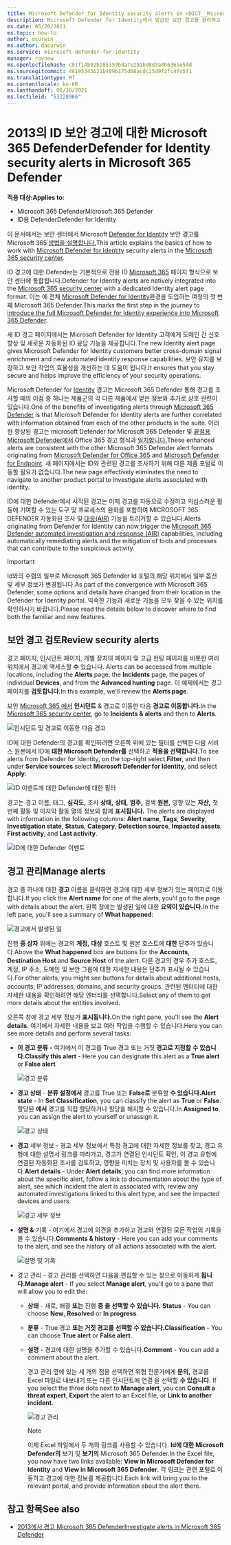 ```yaml
---
title: Microsoft Defender for Identity security alerts in <DICT__Microsoft⚐365⚐Defender>Microsoft 365 Defender</DICT__Microsoft⚐365⚐Defender>
description: Microsoft Defender for Identity에서 발급한 보안 경고를 관리하고 검토하는 방법을 Microsoft 365 Defender
ms.date: 05/20/2021
ms.topic: how-to
author: dcurwin
ms.author: dacurwin
ms.service: microsoft-defender-for-identity
manager: raynew
ms.openlocfilehash: c81f14b92b285359bda7e291bd8d3a8b636ae54d
ms.sourcegitcommit: 48195345b21b409b175d68acdc25d9f2fc4fc5f1
ms.translationtype: MT
ms.contentlocale: ko-KR
ms.lasthandoff: 06/30/2021
ms.locfileid: "53228966"
---
```

# <a name="defender-for-identity-security-alerts-in-microsoft-365-defender"></a><span data-ttu-id="44760-103">2013의 ID 보안 경고에 대한 Microsoft 365 Defender</span><span class="sxs-lookup"><span data-stu-id="44760-103">Defender for Identity security alerts in Microsoft 365 Defender</span></span>

<span data-ttu-id="44760-104">**적용 대상:**</span><span class="sxs-lookup"><span data-stu-id="44760-104">**Applies to:**</span></span>

- <span data-ttu-id="44760-105">Microsoft 365 Defender</span><span class="sxs-lookup"><span data-stu-id="44760-105">Microsoft 365 Defender</span></span>
- <span data-ttu-id="44760-106">ID용 Defender</span><span class="sxs-lookup"><span data-stu-id="44760-106">Defender for Identity</span></span>

<span data-ttu-id="44760-107">이 문서에서는 보안 센터에서 Microsoft [Defender for Identity](/defender-for-identity) 보안 경고를 Microsoft 365 [방법을 설명합니다.](/microsoft-365/security/defender/overview-security-center)</span><span class="sxs-lookup"><span data-stu-id="44760-107">This article explains the basics of how to work with [Microsoft Defender for Identity](/defender-for-identity) security alerts in the [Microsoft 365 security center](/microsoft-365/security/defender/overview-security-center).</span></span>

<span data-ttu-id="44760-108">ID 경고에 대한 Defender는 기본적으로 전용 ID [Microsoft 365](https://security.microsoft.com) 페이지 형식으로 보안 센터에 통합됩니다.</span><span class="sxs-lookup"><span data-stu-id="44760-108">Defender for Identity alerts are natively integrated into the [Microsoft 365 security center](https://security.microsoft.com) with a dedicated Identity alert page format.</span></span> <span data-ttu-id="44760-109">이는 에 전체 [Microsoft Defender for Identity](/defender-for-identity/defender-for-identity-in-microsoft-365-defender)환경을 도입하는 여정의 첫 번째 Microsoft 365 Defender.</span><span class="sxs-lookup"><span data-stu-id="44760-109">This marks the first step in the journey to [introduce the full Microsoft Defender for Identity experience into Microsoft 365 Defender](/defender-for-identity/defender-for-identity-in-microsoft-365-defender).</span></span>

<span data-ttu-id="44760-110">새 ID 경고 페이지에서는 Microsoft Defender for Identity 고객에게 도메인 간 신호 향상 및 새로운 자동화된 ID 응답 기능을 제공합니다.</span><span class="sxs-lookup"><span data-stu-id="44760-110">The new Identity alert page gives Microsoft Defender for Identity customers better cross-domain signal enrichment and new automated identity response capabilities.</span></span> <span data-ttu-id="44760-111">보안 유지를 보장하고 보안 작업의 효율성을 개선하는 데 도움이 됩니다.</span><span class="sxs-lookup"><span data-stu-id="44760-111">It ensures that you stay secure and helps improve the efficiency of your security operations.</span></span>

<span data-ttu-id="44760-112">Microsoft Defender for [Identity](/microsoft-365/security/defender/microsoft-365-defender) 경고는 Microsoft 365 Defender 통해 경고를 조사할 때의 이점 중 하나는 제품군의 각 다른 제품에서 얻은 정보와 추가로 상호 관련이 있습니다.</span><span class="sxs-lookup"><span data-stu-id="44760-112">One of the benefits of investigating alerts through [Microsoft 365 Defender](/microsoft-365/security/defender/microsoft-365-defender) is that Microsoft Defender for Identity alerts are further correlated with information obtained from each of the other products in the suite.</span></span> <span data-ttu-id="44760-113">이러한 향상된 경고는 microsoft Defender for Microsoft 365 Defender 및 [끝점용 Microsoft Defender에서](/microsoft-365/security/office-365-security) Office 365 경고 형식과 [일치합니다.](/microsoft-365/security/defender-endpoint)</span><span class="sxs-lookup"><span data-stu-id="44760-113">These enhanced alerts are consistent with the other Microsoft 365 Defender alert formats originating from [Microsoft Defender for Office 365](/microsoft-365/security/office-365-security) and [Microsoft Defender for Endpoint](/microsoft-365/security/defender-endpoint).</span></span> <span data-ttu-id="44760-114">새 페이지에서는 ID와 관련된 경고를 조사하기 위해 다른 제품 포털로 이동할 필요가 없습니다.</span><span class="sxs-lookup"><span data-stu-id="44760-114">The new page effectively eliminates the need to navigate to another product portal to investigate alerts associated with identity.</span></span>

<span data-ttu-id="44760-115">ID에 대한 Defender에서 시작된 경고는 이제 경고를 자동으로 수정하고 의심스러운 활동에 기여할 수 있는 도구 및 프로세스의 완화를 포함하여 MICROSOFT 365 DEFENDER 자동화된 조사 및 [대응(AIR)](/microsoft-365/security/defender/m365d-autoir) 기능을 트리거할 수 있습니다.</span><span class="sxs-lookup"><span data-stu-id="44760-115">Alerts originating from Defender for Identity can now trigger the [Microsoft 365 Defender automated investigation and response (AIR)](/microsoft-365/security/defender/m365d-autoir) capabilities, including automatically remediating alerts and the mitigation of tools and processes that can contribute to the suspicious activity.</span></span>

> [!IMPORTANT]
> <span data-ttu-id="44760-116">Id와의 수렴의 일부로 Microsoft 365 Defender Id 포털의 해당 위치에서 일부 옵션 및 세부 정보가 변경됩니다.</span><span class="sxs-lookup"><span data-stu-id="44760-116">As part of the convergence with Microsoft 365 Defender, some options and details have changed from their location in the Defender for Identity portal.</span></span> <span data-ttu-id="44760-117">익숙한 기능과 새로운 기능을 모두 찾을 수 있는 위치를 확인하시기 바랍니다.</span><span class="sxs-lookup"><span data-stu-id="44760-117">Please read the details below to discover where to find both the familiar and new features.</span></span>

## <a name="review-security-alerts"></a><span data-ttu-id="44760-118">보안 경고 검토</span><span class="sxs-lookup"><span data-stu-id="44760-118">Review security alerts</span></span>

<span data-ttu-id="44760-119">경고 페이지, 인시던트 페이지,  개별 장치의  페이지 및 고급 헌팅 페이지를 비롯한 여러 위치에서 경고에 액세스할 **수** 있습니다. </span><span class="sxs-lookup"><span data-stu-id="44760-119">Alerts can be accessed from multiple locations, including the **Alerts** page, the **Incidents** page, the pages of individual **Devices**, and from the **Advanced hunting** page.</span></span> <span data-ttu-id="44760-120">이 예제에서는 경고 페이지를 **검토합니다.**</span><span class="sxs-lookup"><span data-stu-id="44760-120">In this example, we'll review the **Alerts page**.</span></span>

<span data-ttu-id="44760-121">보안 [Microsoft 365 에서](https://security.microsoft.com/) **인시던트** & 경고로 이동한 다음 **경고로 이동합니다.**</span><span class="sxs-lookup"><span data-stu-id="44760-121">In the [Microsoft 365 security center](https://security.microsoft.com/), go to **Incidents & alerts** and then to **Alerts**.</span></span>

![인시던트 및 경고로 이동한 다음 경고](../../media/defender-identity/incidents-alerts.png)

<span data-ttu-id="44760-123">ID에 대한 Defender의 경고를 확인하려면 오른쪽 위에 있는  필터를 선택한 다음 서비스 원본에서 ID에 **대한 Microsoft Defender를** 선택하고 **적용을 선택합니다.**</span><span class="sxs-lookup"><span data-stu-id="44760-123">To see alerts from Defender for Identity, on the top-right select **Filter**, and then under **Service sources** select **Microsoft Defender for Identity**, and select **Apply**:</span></span>

![ID 이벤트에 대한 Defender에 대한 필터](../../media/defender-identity/filter-defender-for-identity.png)

<span data-ttu-id="44760-125">경고는 경고 이름, 태그, **심각도,** 조사  **상태,** **상태,** **범주,** 검색 **원본,** 영향 있는 **자산,** 첫 번째 활동 및 마지막 활동 열의 정보와 함께 **표시됩니다.** </span><span class="sxs-lookup"><span data-stu-id="44760-125">The alerts are displayed with information in the following columns: **Alert name**, **Tags**, **Severity**, **Investigation state**, **Status**, **Category**, **Detection source**, **Impacted assets**, **First activity**, and **Last activity**.</span></span>

![ID에 대한 Defender 이벤트](../../media/defender-identity/filtered-alerts.png)

## <a name="manage-alerts"></a><span data-ttu-id="44760-127">경고 관리</span><span class="sxs-lookup"><span data-stu-id="44760-127">Manage alerts</span></span>

<span data-ttu-id="44760-128">경고 중 하나에 대한 **경고** 이름을 클릭하면 경고에 대한 세부 정보가 있는 페이지로 이동합니다.</span><span class="sxs-lookup"><span data-stu-id="44760-128">If you click the **Alert name** for one of the alerts, you'll go to the page with details about the alert.</span></span> <span data-ttu-id="44760-129">왼쪽 창에는 발생된 일에 대한 **요약이 있습니다.**</span><span class="sxs-lookup"><span data-stu-id="44760-129">In the left pane, you'll see a summary of **What happened**:</span></span>

![경고에서 발생된 일](../../media/defender-identity/what-happened.png)

<span data-ttu-id="44760-131">진행 **중 상자** 위에는 경고의 **계정,** **대상** 호스트 및 원본 호스트에 **대한** 단추가 있습니다.</span><span class="sxs-lookup"><span data-stu-id="44760-131">Above the **What happened** box are buttons for the **Accounts**, **Destination Host** and **Source Host** of the alert.</span></span> <span data-ttu-id="44760-132">다른 경고의 경우 추가 호스트, 계정, IP 주소, 도메인 및 보안 그룹에 대한 자세한 내용은 단추가 표시될 수 있습니다.</span><span class="sxs-lookup"><span data-stu-id="44760-132">For other alerts, you might see buttons for details about additional hosts, accounts, IP addresses, domains, and security groups.</span></span> <span data-ttu-id="44760-133">관련된 엔터티에 대한 자세한 내용을 확인하려면 해당 엔터티를 선택합니다.</span><span class="sxs-lookup"><span data-stu-id="44760-133">Select any of them to get more details about the entities involved.</span></span>

<span data-ttu-id="44760-134">오른쪽 창에 경고 세부 정보가 **표시됩니다.**</span><span class="sxs-lookup"><span data-stu-id="44760-134">On the right pane, you'll see the **Alert details**.</span></span> <span data-ttu-id="44760-135">여기에서 자세한 내용을 보고 여러 작업을 수행할 수 있습니다.</span><span class="sxs-lookup"><span data-stu-id="44760-135">Here you can see more details and perform several tasks:</span></span>

- <span data-ttu-id="44760-136">**이 경고 분류** - 여기에서 이 경고를 True 경고 또는 거짓 **경고로 지정할** **수 있습니다.**</span><span class="sxs-lookup"><span data-stu-id="44760-136">**Classify this alert** - Here you can designate this alert as a **True alert** or **False alert**</span></span>

    ![경고 분류](../../media/defender-identity/classify-alert.png)

- <span data-ttu-id="44760-138">**경고 상태** - **분류 설정에서** 경고를 True 또는 **False로** 분류할 **수 있습니다.**</span><span class="sxs-lookup"><span data-stu-id="44760-138">**Alert state** - In **Set Classification**, you can classify the alert as **True** or **False**.</span></span> <span data-ttu-id="44760-139">할당된 **에서** 경고를 직접 할당하거나 할당을 해지할 수 있습니다.</span><span class="sxs-lookup"><span data-stu-id="44760-139">In **Assigned to**, you can assign the alert to yourself or unassign it.</span></span>

    ![경고 상태](../../media/defender-identity/alert-state.png)

- <span data-ttu-id="44760-141">**경고** 세부 정보 - 경고 세부 정보에서 특정 경고에 대한 자세한 정보를 찾고, 경고 유형에 대한 설명서 링크를 따라가고, 경고가 연결된 인시던트 확인, 이 경고 유형에 연결된 자동화된 조사를 검토하고, 영향을 미치는 장치 및 사용자를 볼 수 있습니다.</span><span class="sxs-lookup"><span data-stu-id="44760-141">**Alert details** - Under **Alert details**, you can find more information about the specific alert, follow a link to documentation about the type of alert, see which incident the alert is associated with, review any automated investigations linked to this alert type, and see the impacted devices and users.</span></span>

    ![경고 세부 정보](../../media/defender-identity/alert-details.png)

- <span data-ttu-id="44760-143">**설명 &** 기록 - 여기에서 경고에 의견을 추가하고 경고와 연결된 모든 작업의 기록을 볼 수 있습니다.</span><span class="sxs-lookup"><span data-stu-id="44760-143">**Comments & history** - Here you can add your comments to the alert, and see the history of all actions associated with the alert.</span></span>

    ![설명 및 기록](../../media/defender-identity/comments-history.png)

- <span data-ttu-id="44760-145">경고 관리 - 경고 관리를 선택하면 다음을 편집할 수 있는 창으로 이동하게 **됩니다.**</span><span class="sxs-lookup"><span data-stu-id="44760-145">**Manage alert** - If you select **Manage alert**, you'll go to a pane that will allow you to edit the:</span></span>
  - <span data-ttu-id="44760-146">**상태** - 새로, 해결 **또는** 진행 **중 을 선택할 수 있습니다.** </span><span class="sxs-lookup"><span data-stu-id="44760-146">**Status** - You can choose **New**, **Resolved** or **In progress**.</span></span>
  - <span data-ttu-id="44760-147">**분류** - True 경고 **또는 거짓 경고를** **선택할 수 있습니다.**</span><span class="sxs-lookup"><span data-stu-id="44760-147">**Classification** - You can choose **True alert** or **False alert**.</span></span>
  - <span data-ttu-id="44760-148">**설명** - 경고에 대한 설명을 추가할 수 있습니다.</span><span class="sxs-lookup"><span data-stu-id="44760-148">**Comment** - You can add a comment about the alert.</span></span>

    <span data-ttu-id="44760-149">경고 관리 옆에 있는 세 개의 점을 선택하면 위협 전문가에게 **문의,** 경고를 Excel 파일로 내보내기 또는 다른 인시던트에 연결 을 선택할 **수 있습니다.** </span><span class="sxs-lookup"><span data-stu-id="44760-149">If you select the three dots next to **Manage alert**, you can **Consult a threat expert**, **Export** the alert to an Excel file, or **Link to another incident**.</span></span>

    ![경고 관리](../../media/defender-identity/manage-alert.png)

    > [!NOTE]
    > <span data-ttu-id="44760-151">이제 Excel 파일에서 두 개의 링크를 사용할 수 있습니다. **Id에 대한 Microsoft Defender의** 보기 및 **보기의** Microsoft 365 Defender.</span><span class="sxs-lookup"><span data-stu-id="44760-151">In the Excel file, you now have two links available: **View in Microsoft Defender for Identity** and **View in Microsoft 365 Defender**.</span></span> <span data-ttu-id="44760-152">각 링크는 관련 포털로 이동하고 경고에 대한 정보를 제공합니다.</span><span class="sxs-lookup"><span data-stu-id="44760-152">Each link will bring you to the relevant portal, and provide information about the alert there.</span></span>

## <a name="see-also"></a><span data-ttu-id="44760-153">참고 항목</span><span class="sxs-lookup"><span data-stu-id="44760-153">See also</span></span>

- [<span data-ttu-id="44760-154">2013에서 경고 Microsoft 365 Defender</span><span class="sxs-lookup"><span data-stu-id="44760-154">Investigate alerts in Microsoft 365 Defender</span></span>](../defender/investigate-alerts.md)
